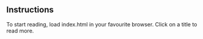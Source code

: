 ## Instructions

To start reading, load index.html in your favourite browser. 
Click on a title to read more.

